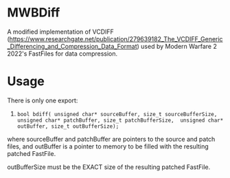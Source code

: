 # MWBDiff
A modified implementation of VCDIFF (https://www.researchgate.net/publication/279639182_The_VCDIFF_Generic_Differencing_and_Compression_Data_Format) used by Modern Warfare 2 2022's FastFiles for data compression.

# Usage
There is only one export:

1. `bool bdiff(
    unsigned char* sourceBuffer, size_t sourceBufferSize, 
    unsigned char* patchBuffer, size_t patchBufferSize, 
    unsigned char* outBuffer, size_t outBufferSize);`
    
where sourceBuffer and patchBuffer are pointers to the source and patch files, and outBuffer is a pointer to memory to be filled with the resulting patched FastFile.

outBufferSize must be the EXACT size of the resulting patched FastFile.
